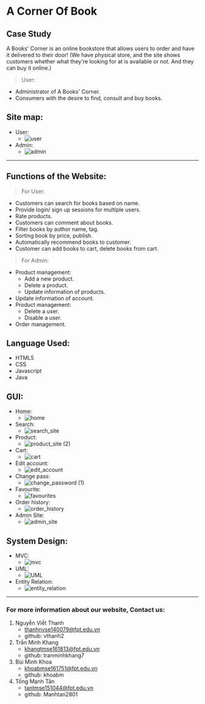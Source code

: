 # A Corner Of Book

## Case Study
A Books' Corner is an online bookstore that allows users to order and have it delivered to their door!
(We have physical store, and the site shows customers whether what they're looking for at is available or not. And they can buy it online.)

> User:
* Administrator of A Books' Corner. 
* Consumers with the desire to find, consult and buy books.

## Site map:
 - User:
   * ![user](https://user-images.githubusercontent.com/97278244/154270285-ff6db802-efa3-4883-9559-d223206b3dcd.png)
 - Admin:
   * ![admin](https://user-images.githubusercontent.com/97278244/154270307-09d3ee3e-c8cc-4a09-bf5b-b58d843375cf.png)


-----------------------
## Functions of the Website:

> For User:
-	Customers can search for books based on name.
-	Provide login/ sign up sessions for multiple users.
-	Rate products. 
-	Customers can comment about books.
-	Filter books by author name, tag.
-	Sorting book by price, publish.
-	Automatically recommend books to customer.
-	Customer can add books to cart, delete books from cart.
> For Admin:
- Product management:
  * Add a new product.
  * Delete a product.
  * Update information of products.
- Update information of account.  
- Product management:
  * Delete a user.
  * Disable a user.
- Order management.

 ## Language Used:

 - HTML5
 - CSS
 - Javascript
 - Java
 
 ## GUI: 
 
 - Home:
    * ![home](https://user-images.githubusercontent.com/97278244/154045236-a49bd9da-7466-43b8-bc78-242cb6e8df3a.png)
 - Search:
    * ![search_site](https://user-images.githubusercontent.com/97278244/154045727-af52c778-f117-4b8f-8024-736554af0072.png)
 - Product:
    * ![product_site (2)](https://user-images.githubusercontent.com/97278244/154435289-08a016bb-70e0-49af-b020-a23631ac90ba.png)
 - Cart:
    * ![cart](https://user-images.githubusercontent.com/97278244/154230212-215c069b-3cc1-475f-bfd6-be5ff920decc.png)
 - Edit account:
    * ![edit_account](https://user-images.githubusercontent.com/97278244/154230251-c31e701b-cd62-435b-8693-290d03b2b109.png)
 - Change pass:
    * ![change_password (1)](https://user-images.githubusercontent.com/97278244/154270002-a38f2e00-f218-41b0-ab63-90ff6568fe04.png)
 - Favourite: 
    * ![favourites](https://user-images.githubusercontent.com/97278244/154230242-37502fda-74de-4776-b38b-4d7ef0e88e8c.png)
 - Order history: 
    * ![order_history](https://user-images.githubusercontent.com/97278244/154230236-31d6a0f6-e5ce-49dd-8e67-8144fe951583.png)
 - Admin Site:
    * ![admin_site](https://user-images.githubusercontent.com/97278244/154433137-f65faf8d-c525-484c-9938-511e03eafcdb.png)

## System Design:
 - MVC:
    * ![mvc](https://user-images.githubusercontent.com/97278244/155474716-feced2e0-057e-434f-8e43-0b2830d9aea4.png)
 - UML:
    * ![UML](https://user-images.githubusercontent.com/97278244/155474723-4439e9ff-7615-4d13-814c-c3fc1fed0421.png)
 - Entity Relation:
    * ![entity_relation](https://user-images.githubusercontent.com/97278244/155475364-9cd47881-8bd0-47c4-9d58-c2ee28e6d0f4.png)
    
 ****************************
 ### For more information about our website, Contact us:
 1. Nguyễn Viết Thanh
    * thanhnvse140079@fpt.edu.vn
    * github: vthanh2
 2. Trần Minh Khang
    * khangtmse161813@fpt.edu.vn
    * github: tranminhkhang7 
 3. Bùi Minh Khoa
    * khoabmse161751@fpt.edu.vn
    * github: khoabm
 4. Tống Mạnh Tân
    * tantmse151044@fpt.edu.vn
    * github: Manhtan2801

 
